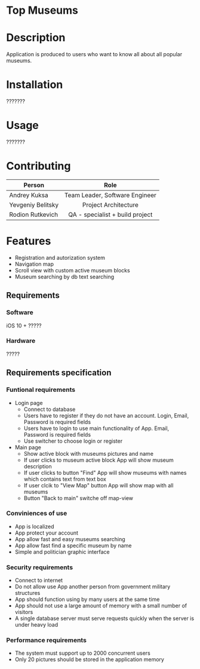 # Top Museums  
# Description  
Application is produced to users who want to know all about all popular museums.

# Installation  
???????

# Usage  
???????

# Contributing
| Person           | Role          |
| -----------------|:-------------:|
| Andrey Kuksa     |Team Leader, Software Engineer  |
| Yevgeniy Belitsky|Project Architecture            |
| Rodion Rutkevich | QA - specialist + build project|

# Features
- Registration and autorization system
- Navigation map
- Scroll view with custom active museum blocks
- Museum searching by db text searching

## Requirements  
### Software  
iOS 10 +
?????  
### Hardware  
?????  
## Requirements specification
### Funtional requirements
- Login page
    - Connect to database
    - Users have to register if they do not have an account. Login, Email, Password is required fields
    - Users have to login to use main functionality of App. Email, Password is required fields
    - Use switcher to choose login or register
- Main page
    - Show active block with museums pictures and name
    - If user clicks to museum active block App will show museum description
    - If user clicks to button "Find" App will show museums with names which contains text from text box
    - If user clcik to "View Map" button App will show map with all museums
    - Button "Back to main" switche off map-view

### Conviniences of use
- App is localized
- App protect your account
- App allow fast and easy museums searching
- App allow fast find a specific museum by name
- Simple and politician graphic interface

### Security requirements
- Connect to internet  
- Do not allow use App another person from government military structures
- App should function using by many users at the same time
- App should not use a large amount of memory with a small number of visitors
- A single database server must serve requests quickly when the server is under heavy load

### Performance requirements
- The system must support up to 2000 concurrent users
- Only 20 pictures should be stored in the application memory
 

